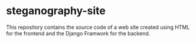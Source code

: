 # steganography-site
This repository contains the source code of a web site created using HTML for the frontend and the Django Framwork for the backend.
